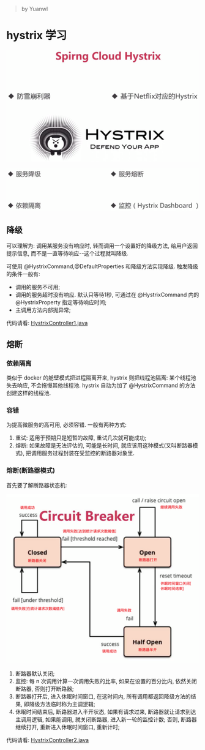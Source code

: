 > by Yuanwl

# hystrix 学习

![10-1-hystrix简介1](attachments/10-1-hystrix简介1.png)

![10-1-hystrix简介2](attachments/10-1-hystrix简介2.png)

## 降级

可以理解为: 调用某服务没有响应时, 转而调用一个设置好的降级方法, 给用户返回提示信息, 而不是一直等待响应--这个过程就叫降级.

可使用 @HystrixCommand,@DefaultProperties 和降级方法实现降级. 触发降级的条件一般有:

- 调用的服务不可用;
- 调用的服务超时没有响应. 默认只等待1秒, 可通过在 @HystrixCommand 内的 @HystrixProperty 指定等待响应时间;
- 主调用方法内部抛异常;

代码请看: [HystrixController1.java](src/main/java/xyz/yuanwl/demo/spring/cloud/hystrix/controller/HystrixController1.java)

## 熔断

### 依赖隔离

类似于 docker 的舱壁模式把进程隔离开来, hystrix 则把线程池隔离: 某个线程池失去响应, 不会拖慢其他线程池. hystrix 自动为加了 @HystrixCommand 的方法创建这样的线程池.

### 容错

为提高微服务的高可用, 必须容错. 一般有两种方式:

1. 重试: 适用于预期只是短暂的故障, 重试几次就可能成功;
2. 熔断: 如果故障是无法评估的, 可能是长时间, 就应该用这种模式(又叫断路器模式), 把调用服务过程封装在受监控的断路器对象里.

### 熔断(断路器模式)

首先要了解断路器状态机:

![10-4-断路器模式状态机_1](attachments/10-4-断路器模式状态机_1.png)

1. 断路器默认关闭;
2. 监控: 每 n 次调用计算一次调用失败的比率, 如果在设置的百分比内, 依然关闭断路器, 否则打开断路器;
3. 断路器打开后, 进入休眠时间窗口, 在这时间内, 所有调用都返回降级方法的结果, 即降级方法临时称为主调逻辑;
4. 休眠时间结束后, 断路器进入半开状态, 如果有请求过来, 断路器就让请求到达主调用逻辑, 如果能调用, 就关闭断路器, 进入新一轮的监控计数; 否则, 断路器继续打开, 重新进入休眠时间窗口, 重新计时;

代码请看: [HystrixController2.java](src/main/java/xyz/yuanwl/demo/spring/cloud/hystrix/controller/HystrixController2.java)